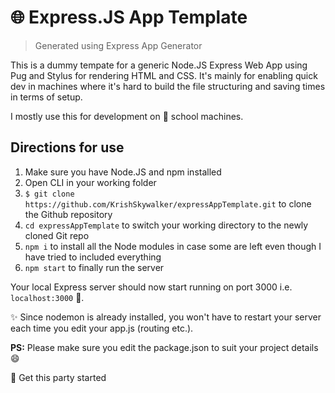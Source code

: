 # 🌐 Express.JS App Template
> Generated using Express App Generator

This is a dummy tempate for a generic Node.JS Express Web App using Pug and Stylus for rendering HTML and CSS. It's mainly for enabling quick dev in machines where it's hard to build the file structuring and saving times in terms of setup.

I mostly use this for development on 🏫 school machines.

## Directions for use
1. Make sure you have Node.JS and npm installed
2. Open CLI in your working folder
3. ```$ git clone https://github.com/KrishSkywalker/expressAppTemplate.git``` to clone the Github repository
4. ```cd expressAppTemplate``` to switch your working directory to the newly cloned Git repo
5. ```npm i``` to install all the Node modules in case some are left even though I have tried to included everything
6. ```npm start``` to finally run the server

Your local Express server should now start running on port 3000 i.e. ```localhost:3000``` 🎉.

✨ Since nodemon is already installed, you won't have to restart your server each time you edit your app.js (routing etc.).

**PS:** Please make sure you edit the package.json to suit your project details 😄

🎊 Get this party started 

